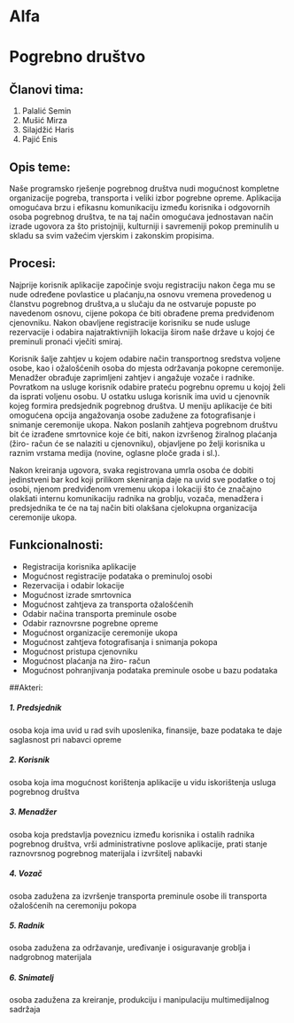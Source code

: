 # Alfa
# Pogrebno društvo

## Članovi tima:

   1. Palalić Semin
   2. Mušić Mirza
   3. Silajdžić Haris
   4. Pajić Enis
   
## Opis teme:
Naše programsko rješenje pogrebnog društva nudi mogućnost kompletne organizacije pogreba, transporta i veliki izbor pogrebne opreme. 
Aplikacija omogućava brzu i efikasnu komunikaciju između korisnika i odgovornih osoba pogrebnog društva, te na taj način omogućava 
jednostavan način izrade ugovora za što pristojniji, kulturniji i savremeniji pokop preminulih u skladu sa svim važećim vjerskim i zakonskim propisima.


## Procesi: 
Najprije korisnik aplikacije započinje svoju registraciju nakon čega mu se nude određene povlastice u plaćanju,na osnovu vremena provedenog u članstvu pogrebnog
društva,a u slučaju da ne ostvaruje popuste po navedenom osnovu, cijene pokopa će biti obrađene prema predviđenom cjenovniku. Nakon obavljene registracije
korisniku se nude usluge rezervacije i odabira najatraktivnijih lokacija širom naše države u kojoj će preminuli pronaći vječiti smiraj. 

Korisnik šalje zahtjev u kojem odabire način transportnog sredstva voljene osobe, kao i ožalošćenih osoba do mjesta održavanja pokopne ceremonije. Menadžer obrađuje zaprimljeni zahtjev 
i angažuje vozače i radnike. Povratkom na usluge korisnik odabire prateću pogrebnu opremu u kojoj želi da isprati voljenu osobu. U ostatku usluga korisnik ima uvid u
cjenovnik kojeg formira predsjednik pogrebnog društva. U meniju aplikacije će biti omogućena opcija angažovanja osobe zadužene za fotografisanje i snimanje 
ceremonije ukopa. Nakon poslanih zahtjeva pogrebnom društvu bit će izrađene smrtovnice koje će biti, nakon izvršenog žiralnog plaćanja (žiro- račun će se nalaziti
u cjenovniku), objavljene po želji korisnika u raznim vrstama medija (novine, oglasne ploče grada i sl.). 

Nakon kreiranja ugovora, svaka registrovana umrla osoba će dobiti jedinstveni bar kod koji prilikom skeniranja daje na uvid sve podatke o toj osobi, njenom predviđenom vremenu ukopa i lokaciji što će značajno olakšati
internu komunikaciju radnika na groblju, vozača, menadžera i predsjednika te će na taj način biti olakšana cjelokupna organizacija ceremonije ukopa.


## Funkcionalnosti:
* Registracija korisnika aplikacije 
* Mogućnost registracije podataka o preminuloj osobi
* Rezervacija i odabir lokacije
* Mogućnost izrade smrtovnica
* Mogućnost zahtjeva za transporta ožalošćenih
* Odabir načina transporta preminule osobe
* Odabir raznovrsne pogrebne opreme
* Mogućnost organizacije ceremonije ukopa
* Mogućnost zahtjeva fotografisanja i snimanja pokopa
* Mogućnost pristupa cjenovniku
* Mogućnost plaćanja na žiro- račun
* Mogućnost pohranjivanja podataka preminule osobe u bazu podataka

##Akteri: 

##### 1. Predsjednik 
osoba koja ima uvid u rad svih uposlenika, finansije, baze podataka te daje saglasnost pri nabavci opreme
##### 2. Korisnik 
osoba koja ima mogućnost korištenja aplikacije u vidu iskorištenja usluga pogrebnog društva
##### 3. Menadžer    
osoba koja predstavlja poveznicu između korisnika i ostalih radnika pogrebnog društva, vrši administrativne poslove aplikacije, prati stanje raznovrsnog pogrebnog materijala i izvršitelj nabavki
##### 4. Vozač	      
osoba zadužena za izvršenje transporta preminule osobe ili transporta ožalošćenih na ceremoniju pokopa
##### 5. Radnik
osoba zadužena za održavanje, uređivanje i osiguravanje groblja i nadgrobnog materijala
##### 6. Snimatelj    
osoba zadužena za kreiranje, produkciju i manipulaciju multimedijalnog sadržaja
